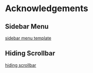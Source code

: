 # Acknowledgements


## Sidebar Menu
[sidebar menu template](https://github.com/StartBootstrap/startbootstrap-simple-sidebar)

## Hiding Scrollbar
[hiding scrollbar](https://stackoverflow.com/questions/16670931/hide-scroll-bar-but-while-still-being-able-to-scroll)
